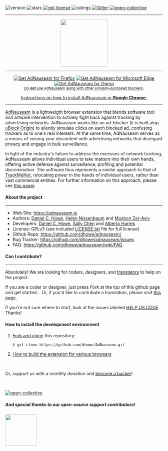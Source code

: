 <!-- [![Build Status](https://travis-ci.org/dhowe/AdNauseam.svg)](https://travis-ci.org/dhowe/AdNauseam) -->
![version](https://badgen.net/amo/v/adnauseam) ![stars](https://badgen.net/amo/stars/adnauseam) <a href="https://www.gnu.org/licenses/gpl-3.0.en.html"><img src="https://img.shields.io/badge/license-GPL-orange.svg" alt="gpl license"></a>  ![ratings](https://badgen.net/amo/rating/adnauseam) [![Gitter](https://badges.gitter.im/dhowe/AdNauseam.svg)](https://gitter.im/dhowe/AdNauseam?utm_source=badge&utm_medium=badge&utm_campaign=pr-badge) [![open-collective](https://opencollective.com/adnauseam/tiers/badge.svg)](https://opencollective.com/adnauseam#category-CONTRIBUTE)

***

<div align="center">
  <a href="https://adnauseam.io">
    <img src="https://rednoise.org/images/adnauseam.png" width="150px"/>
  </a>
</div>

***

<p align="center">
<a href="https://addons.mozilla.org/en-US/firefox/addon/adnauseam/"><img src="https://user-images.githubusercontent.com/585534/107280546-7b9b2a00-6a26-11eb-8f9f-f95932f4bfec.png" alt="Get AdNauseam for Firefox"></a>
<a href="https://microsoftedge.microsoft.com/addons/detail/adnauseam/mlojlfildnehdpnlmpkeiiglhhkofhpb"><img src="https://user-images.githubusercontent.com/585534/107280673-a5ece780-6a26-11eb-9cc7-9fa9f9f81180.png" alt="Get AdNauseam for Microsoft Edge"></a>
<a href="https://addons.opera.com/en/extensions/details/adnauseam-2/"><img src="https://user-images.githubusercontent.com/585534/107280692-ac7b5f00-6a26-11eb-85c7-088926504452.png" alt="Get AdNauseam for Opera"></a>
      <br><sub><a href="https://twitter.com/gorhill/status/1033706103782170625">Do <b>not</b> use AdNauseam along with other similarly-purposed blockers</a>.</sub>
      <!--<br><sub>See below for <a href="#installation">more installation options.</a></sub>-->
</p>

<p align="center">
<a href="https://github.com/dhowe/AdNauseam/wiki/Install-AdNauseam-on-Chrome-Without-Google's-Permission">Instructions on how to install AdNauseam in <b>Google Chrome</b>.</a>
</p>

***

[AdNauseam](https://adnauseam.io) is a lightweight browser extension that blends software tool and artware intervention to actively fight back against tracking by advertising networks. AdNauseam works like an ad-blocker (it is built atop [uBlock Origin](https://github.com/gorhill/uBlock)) to silently simulate clicks on each blocked ad, confusing trackers as to one's real interests. At the same time, AdNauseam serves as a means of voicing your discontent with advertising networks that disregard privacy and engage in bulk surveillance.

In light of the industry's failure to address the excesses of network tracking, AdNauseam allows individual users to take matters into their own hands, offering active defense against surveillance, profiling and potential discrimination. The software thus represents a similar approach to that of <a href="https://rednoise.org/daniel/res/pdfs/trackmenot2009.pdf" target="_blank">TrackMeNot</a>, relocating power in the hands of individual users, rather than vast commercial entities. For further information on this approach, please see <a href="https://rednoise.org/daniel/res/pdfs/trackmenot2009.pdf" target="_blank">this paper</a>.


#### About the project
--------

* Web Site:         https://adnauseam.io
* Authors:          [Daniel C. Howe](https://rednoise.org/daniel), [Helen Nissenbaum](https://www.nyu.edu/projects/nissenbaum/) and [Mushon Zer-Aviv](http://mushon.com)
* Developers:       [Daniel C. Howe](https://rednoise.org/daniel), [Sally Chen](https://github.com/cqx931) and [Alberto Harres](https://github.com/mneunomne)
* License:          GPLv3 (see included [LICENSE.txt](https://github.com/dhowe/AdNauseam/blob/master/LICENSE.txt) file for full license)
* Github Repo:      https://github.com/dhowe/adnauseam/
* Bug Tracker:      https://github.com/dhowe/adnauseam/issues
* FAQ:              https://github.com/dhowe/adnauseam/wiki/FAQ


#### Can I contribute?
--------
Absolutely! We are looking for coders, designers, and [translators](https://crowdin.com/project/adnauseam) to help on the project.

If you are a coder or designer, just press *Fork* at the top of this github page and get started... Or, if you'd like to contribute a translation, please visit [this page](https://crowdin.com/project/adnauseam).

If you're not sure where to start, look at the issues labeled [HELP US CODE](https://github.com/dhowe/AdNauseam/labels/HELP-US-CODE). Thanks!

#### How to install the development environment

1. [Fork and clone](https://help.github.com/articles/fork-a-repo) this repository:

    ```bash
    $ git clone https://github.com/dhowe/AdNauseam.git
    ```

2. [How to build the extension for various browsers](https://github.com/dhowe/AdNauseam/wiki/Building-AdNauseam-from-source-(for-developers))

<br>

Or, support us with a monthly donation and [become a backer](https://opencollective.com/adnauseam#backer)!

<br>

[![open-collective](https://opencollective.com/adnauseam/contributors.svg?width=890)](https://github.com/dhowe/adnauseam/graphs/contributors)

##### And special thanks to our open-source support contributors!

<img src="https://pagekite.net/static/skin/i/pagekite-logo.png" width="100"/>

<br>
